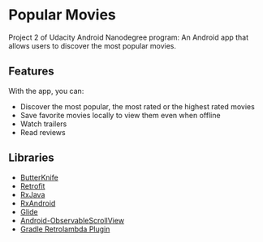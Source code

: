 # Popular Movies

Project 2 of Udacity Android Nanodegree program: An Android app that allows users to discover the most popular movies.

## Features

With the app, you can:
* Discover the most popular, the most rated or the highest rated movies
* Save favorite movies locally to view them even when offline
* Watch trailers
* Read reviews


## Libraries

* [ButterKnife](https://github.com/JakeWharton/butterknife)
* [Retrofit](https://github.com/square/retrofit)
* [RxJava](https://github.com/ReactiveX/RxJava)
* [RxAndroid](https://github.com/ReactiveX/RxAndroid)
* [Glide](https://github.com/bumptech/glide)
* [Android-ObservableScrollView](https://github.com/ksoichiro/Android-ObservableScrollView)
* [Gradle Retrolambda Plugin](https://github.com/evant/gradle-retrolambda)